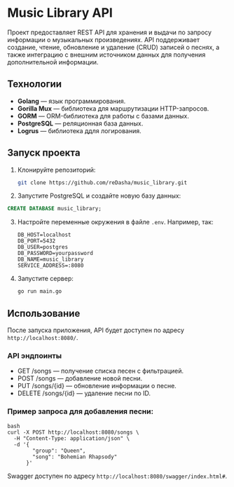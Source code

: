 # Music Library API

Проект предоставляет REST API для хранения и выдачи по запросу информации о музыкальных произведениях. API поддерживает создание, чтение, обновление и удаление (CRUD) записей о песнях, а также интеграцию с внешним источником данных для получения дополнительной информации.

## Технологии

- **Golang** — язык программирования.
- **Gorilla Mux** — библиотека для маршрутизации HTTP-запросов.
- **GORM** — ORM-библиотека для работы с базами данных.
- **PostgreSQL** — реляционная база данных.
- **Logrus** — библиотека ддля логирования.

## Запуск проекта

1. Клонируйте репозиторий:

    ```bash
    git clone https://github.com/reDasha/music_library.git
    ```

2. Запустите PostgreSQL и создайте новую базу данных:

 ```sql
 CREATE DATABASE music_library;
 ```

3. Настройте переменные окружения в файле `.env`. Например, так:

    ```
    DB_HOST=localhost
    DB_PORT=5432
    DB_USER=postgres
    DB_PASSWORD=yourpassword
    DB_NAME=music_library
    SERVICE_ADDRESS=:8080
    ```

2. Запустите сервер:

    ```bash
    go run main.go
    ```

## Использование

После запуска приложения, API будет доступен по адресу `http://localhost:8080/`.

### API эндпоинты

- GET /songs — получение списка песен с фильтрацией.
- POST /songs — добавление новой песни.
- PUT /songs/{id} — обновление информации о песне.
- DELETE /songs/{id} — удаление песни по ID.

### Пример запроса для добавления песни:

```
bash
curl -X POST http://localhost:8080/songs \
  -H "Content-Type: application/json" \
  -d '{
        "group": "Queen",
        "song": "Bohemian Rhapsody"
      }'
```
Swagger доступен по адресу `http://localhost:8080/swagger/index.html#`.